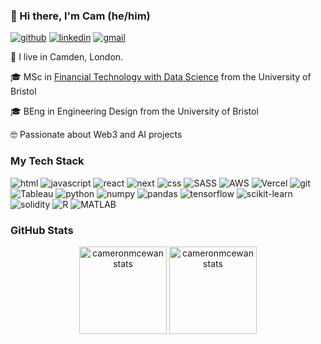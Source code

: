 ### 👋 Hi there, I'm Cam (he/him)
[![github](https://img.shields.io/badge/GitHub-000000?style=for-the-badge&logo=GitHub&logoColor=white)](https://github.com/cameronmcewan) 
[![linkedin](https://img.shields.io/badge/Linkedin-0e76a8?style=for-the-badge&logo=Linkedin&logoColor=white)](https://www.linkedin.com/in/cameron-mcewan/) 
[![gmail](https://img.shields.io/badge/Gmail-ff0000?style=for-the-badge&logo=Gmail&logoColor=white)](mailto:cammcewan16@gmail.com) 
  
📍 I live in Camden, London.

🎓 MSc in [Financial Technology with Data Science](http://www.bristol.ac.uk/study/postgraduate/2022/eng/msc-financial-technology-with-data-science/) from the University of Bristol

🎓 BEng in Engineering Design from the University of Bristol

🤓 Passionate about Web3 and AI projects

### My Tech Stack
![html](https://img.shields.io/badge/Html-ADD8E6?style=for-the-badge&logo=Html5&logoColor=black) 
![javascript](https://img.shields.io/badge/Javascript-ADD8E6?style=for-the-badge&logo=Javascript&logoColor=black) 
![react](https://img.shields.io/badge/React-ADD8E6?style=for-the-badge&logo=react&logoColor=black)
![next](https://img.shields.io/badge/next-ADD8E6?style=for-the-badge&logo=Next.js&logoColor=black)
![css](https://img.shields.io/badge/Css-CC6699?style=for-the-badge&logo=Css3&logoColor=white)
![SASS](https://img.shields.io/badge/Sass-CC6699?style=for-the-badge&logo=sass&logoColor=white)
![AWS](https://img.shields.io/badge/AWS-232F3E?style=for-the-badge&logo=amazon-aws&logoColor=white)
![Vercel](https://img.shields.io/badge/Vercel-000000?style=for-the-badge&logo=vercel&logoColor=white)
![git](https://img.shields.io/badge/Git-E44C30?style=for-the-badge&logo=Git&logoColor=white)
![Tableau](https://img.shields.io/badge/Tableau-E97627?style=for-the-badge&logo=Tableau&logoColor=white)
![python](https://img.shields.io/badge/Python-bb0a1e?style=for-the-badge&logo=python&logoColor=white)
![numpy](https://img.shields.io/badge/numpy-bb0a1e?style=for-the-badge&logo=numpy&logoColor=white) 
![pandas](https://img.shields.io/badge/pandas-bb0a1e?style=for-the-badge&logo=pandas&logoColor=white) 
![tensorflow](https://img.shields.io/badge/tensorflow-bb0a1e?style=for-the-badge&logo=tensorflow&logoColor=white) 
![scikit-learn](https://img.shields.io/badge/scikit--learn-bb0a1e?style=for-the-badge&logo=scikit-learn&logoColor=white) 
![solidity](https://img.shields.io/badge/solidity-green?style=for-the-badge&logo=solidity&logoColor=white)
![R](https://img.shields.io/badge/R-276DC3?style=for-the-badge&logo=R&logoColor=white)
![MATLAB](https://img.shields.io/badge/MATLAB-purple?style=for-the-badge&logo=MATLAB&logoColor=white)

### GitHub Stats 
<p align="center"> 
  <img align="center" height="140" src="https://github-readme-stats.vercel.app/api?username=cameronmcewan&show_icons=true&theme=radical" alt="cameronmcewan stats" />
  <img align="center" height="140" src="https://github-readme-stats.vercel.app/api/top-langs/?username=cameronmcewan&show_icons=true&theme=radical" alt="cameronmcewan stats" />
  

